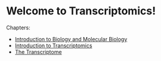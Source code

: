 # Welcome to Transcriptomics!

Chapters:

-   [Introduction to Biology and Molecular
    Biology](chapters/Introduction)
-   [Introduction to Transcriptomics](chapters/Transcriptomics)
-   [The Transcriptome](chapters/Transcriptome)
